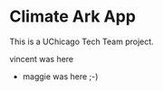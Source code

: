 # Climate Ark App

This is a UChicago Tech Team project.

vincent was here

-   maggie was here ;-)
